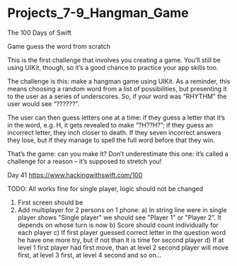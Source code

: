 # Projects_7-9_Hangman_Game
The 100 Days of Swift

Game guess the word from scratch

This is the first challenge that involves you creating a game. You’ll still be using UIKit, though, so it’s a good chance to practice your app skills too.

The challenge is this: make a hangman game using UIKit. As a reminder, this means choosing a random word from a list of possibilities, but presenting it to the user as a series of underscores. So, if your word was “RHYTHM” the user would see “??????”.

The user can then guess letters one at a time: if they guess a letter that it’s in the word, e.g. H, it gets revealed to make “?H??H?”; if they guess an incorrect letter, they inch closer to death. If they seven incorrect answers they lose, but if they manage to spell the full word before that they win.

That’s the game: can you make it? Don’t underestimate this one: it’s called a challenge for a reason – it’s supposed to stretch you!

Day 41
https://www.hackingwithswift.com/100


TODO: All works fine for single player, logic should not be changed
1) First screen should be 
3) Add multiplayer for 2 persons on 1 phone:
    a) In string line were in single player shows "Single player" we should see "Player 1" or "Player 2". It depends on whose turn is now
    b) Score should count individually for each player 
    c) If first player guessed correct letter in the question word he have one more try, but if not than it is time for second player 
    d) If at level 1 first player had first move, than at level 2 second player will move first, at level 3 first, at level 4 second and so on...
    
